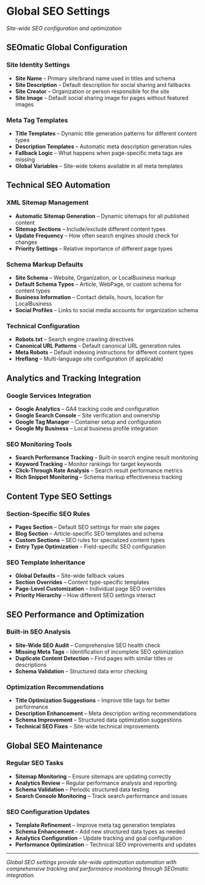 # Global SEO Settings

*Site-wide SEO configuration and optimization*

## SEOmatic Global Configuration

### Site Identity Settings
- **Site Name** – Primary site/brand name used in titles and schema
- **Site Description** – Default description for social sharing and fallbacks
- **Site Creator** – Organization or person responsible for the site
- **Site Image** – Default social sharing image for pages without featured images

### Meta Tag Templates
- **Title Templates** – Dynamic title generation patterns for different content types
- **Description Templates** – Automatic meta description generation rules
- **Fallback Logic** – What happens when page-specific meta tags are missing
- **Global Variables** – Site-wide tokens available in all meta templates

## Technical SEO Automation

### XML Sitemap Management
- **Automatic Sitemap Generation** – Dynamic sitemaps for all published content
- **Sitemap Sections** – Include/exclude different content types
- **Update Frequency** – How often search engines should check for changes
- **Priority Settings** – Relative importance of different page types

### Schema Markup Defaults
- **Site Schema** – Website, Organization, or LocalBusiness markup
- **Default Schema Types** – Article, WebPage, or custom schema for content types
- **Business Information** – Contact details, hours, location for LocalBusiness
- **Social Profiles** – Links to social media accounts for organization schema

### Technical Configuration
- **Robots.txt** – Search engine crawling directives
- **Canonical URL Patterns** – Default canonical URL generation rules
- **Meta Robots** – Default indexing instructions for different content types
- **Hreflang** – Multi-language site configuration (if applicable)

## Analytics and Tracking Integration

### Google Services Integration
- **Google Analytics** – GA4 tracking code and configuration
- **Google Search Console** – Site verification and ownership
- **Google Tag Manager** – Container setup and configuration
- **Google My Business** – Local business profile integration

### SEO Monitoring Tools
- **Search Performance Tracking** – Built-in search engine result monitoring
- **Keyword Tracking** – Monitor rankings for target keywords
- **Click-Through Rate Analysis** – Search result performance metrics
- **Rich Snippet Monitoring** – Schema markup effectiveness tracking

## Content Type SEO Settings

### Section-Specific SEO Rules
- **Pages Section** – Default SEO settings for main site pages
- **Blog Section** – Article-specific SEO templates and schema
- **Custom Sections** – SEO rules for specialized content types
- **Entry Type Optimization** – Field-specific SEO configuration

### SEO Template Inheritance
- **Global Defaults** – Site-wide fallback values
- **Section Overrides** – Content type-specific templates
- **Page-Level Customization** – Individual page SEO overrides
- **Priority Hierarchy** – How different SEO settings interact

## SEO Performance and Optimization

### Built-in SEO Analysis
- **Site-Wide SEO Audit** – Comprehensive SEO health check
- **Missing Meta Tags** – Identification of incomplete SEO optimization
- **Duplicate Content Detection** – Find pages with similar titles or descriptions
- **Schema Validation** – Structured data error checking

### Optimization Recommendations
- **Title Optimization Suggestions** – Improve title tags for better performance
- **Description Enhancement** – Meta description writing recommendations
- **Schema Improvement** – Structured data optimization suggestions
- **Technical SEO Fixes** – Site-wide technical improvements

## Global SEO Maintenance

### Regular SEO Tasks
- **Sitemap Monitoring** – Ensure sitemaps are updating correctly
- **Analytics Review** – Regular performance analysis and reporting
- **Schema Validation** – Periodic structured data testing
- **Search Console Monitoring** – Track search performance and issues

### SEO Configuration Updates
- **Template Refinement** – Improve meta tag generation templates
- **Schema Enhancement** – Add new structured data types as needed
- **Analytics Configuration** – Update tracking and goal configuration
- **Performance Optimization** – Technical SEO improvements and updates

---

*Global SEO settings provide site-wide optimization automation with comprehensive tracking and performance monitoring through SEOmatic integration.*